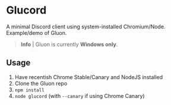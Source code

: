 # Glucord
A minimal Discord client using system-installed Chromium/Node. Example/demo of Gluon.

> **Info** |
> Gluon is currently **Windows only**.

## Usage
1. Have recentish Chrome Stable/Canary and NodeJS installed
1. Clone the Gluon repo
2. `npm install`
3. `node glucord` (with `--canary` if using Chrome Canary)

